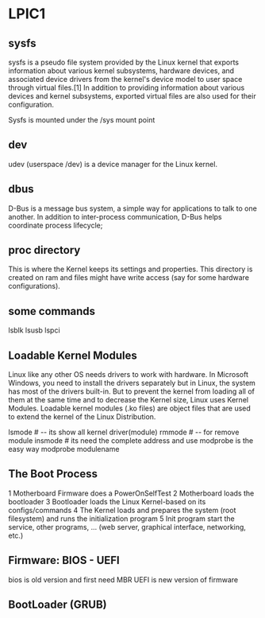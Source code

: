 # LPIC1

## sysfs
 sysfs is a pseudo file system provided by the Linux kernel that exports information about various kernel subsystems, hardware devices, and associated device drivers from the kernel's device model to user space through 
 virtual files.[1] In addition to providing information about various devices and kernel subsystems, exported virtual files are also used for their configuration.

Sysfs is mounted under the /sys mount point

## dev
  udev (userspace /dev) is a device manager for the Linux kernel.

## dbus
  D-Bus is a message bus system, a simple way for applications to talk to one another. In addition to inter-process communication, D-Bus helps coordinate process lifecycle;

## proc directory
  This is where the Kernel keeps its settings and properties. This directory is created on ram and files might have write access (say for some hardware configurations). 
## some commands
lsblk
lsusb
lspci
## Loadable Kernel Modules
Linux like any other OS needs drivers to work with hardware. In Microsoft Windows, you need to install the drivers separately but in Linux, the system has most of the drivers built-in. But to prevent the kernel from loading all of them at the same time and to decrease the Kernel size, Linux uses Kernel Modules. Loadable kernel modules (.ko files) are object files that are used to extend the kernel of the Linux Distribution. 

lsmode  # -- its show all kernel driver(module)
rmmode  # -- for remove module
insmode # its need the complete address and use modprobe is the easy way
modprobe  modulename

## The Boot Process
 1 Motherboard Firmware does a PowerOnSelfTest
 2 Motherboard loads the bootloader
 3 Bootloader loads the Linux Kernel-based on its configs/commands
 4 The Kernel loads and prepares the system (root filesystem) and runs the initialization program
 5  Init program start the service, other programs, ... (web server, graphical interface, networking, etc.)
 
## Firmware: BIOS  -  UEFI 
   bios is old version and first need MBR
   UEFI is new version of firmware

 ## BootLoader (GRUB)
   
